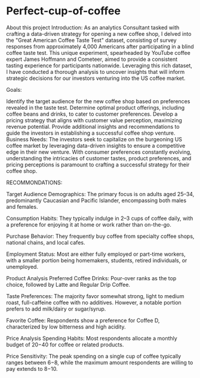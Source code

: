 # Perfect-cup-of-coffee
About this project
Introduction: As an analytics Consultant tasked with crafting a data-driven strategy for opening a new coffee shop, I delved into the "Great American Coffee Taste Test" dataset, consisting of survey responses from approximately 4,000 Americans after participating in a blind coffee taste test. This unique experiment, spearheaded by YouTube coffee expert James Hoffmann and Cometeer, aimed to provide a consistent tasting experience for participants nationwide. Leveraging this rich dataset, I have conducted a thorough analysis to uncover insights that will inform strategic decisions for our investors venturing into the US coffee market.

Goals:

Identify the target audience for the new coffee shop based on preferences revealed in the taste test.
Determine optimal product offerings, including coffee beans and drinks, to cater to customer preferences.
Develop a pricing strategy that aligns with customer value perception, maximizing revenue potential.
Provide additional insights and recommendations to guide the investors in establishing a successful coffee shop venture.
Business Needs: The investors seek to capitalize on the burgeoning US coffee market by leveraging data-driven insights to ensure a competitive edge in their new venture. With consumer preferences constantly evolving, understanding the intricacies of customer tastes, product preferences, and pricing perceptions is paramount to crafting a successful strategy for their coffee shop.

RECOMMONDATIONS:

Target Audience
Demographics: The primary focus is on adults aged 25–34, predominantly Caucasian and Pacific Islander, encompassing both males and females.

Consumption Habits: They typically indulge in 2–3 cups of coffee daily, with a preference for enjoying it at home or work rather than on-the-go.

Purchase Behavior: They frequently buy coffee from specialty coffee shops, national chains, and local cafes.

Employment Status: Most are either fully employed or part-time workers, with a smaller portion being homemakers, students, retired individuals, or unemployed.

Product Analysis
Preferred Coffee Drinks: Pour-over ranks as the top choice, followed by Latte and Regular Drip Coffee.

Taste Preferences: The majority favor somewhat strong, light to medium roast, full-caffeine coffee with no additives. However, a notable portion prefers to add milk/dairy or sugar/syrup.

Favorite Coffee: Respondents show a preference for Coffee D, characterized by low bitterness and high acidity.

Price Analysis
Spending Habits: Most respondents allocate a monthly budget of $20-$40 for coffee or related products.

Price Sensitivity: The peak spending on a single cup of coffee typically ranges between $6-$8, while the maximum amount respondents are willing to pay extends to $8-$10.
